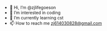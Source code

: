 - 👋 Hi, I’m @zjlifegoeson
- 👀 I’m interested in coding
- 🌱 I’m currently learning cst
- 📫 How to reach me zj614030828@gmail.com

<!---
zjlifegoeson/zjlifegoeson is a ✨ special ✨ repository because its `README.md` (this file) appears on your GitHub profile.
You can click the Preview link to take a look at your changes.
--->
